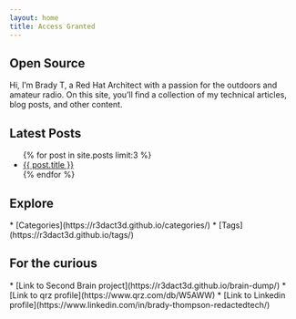 ```yaml
---
layout: home
title: Access Granted
---
```


Open Source
-----------

<MarginNote>
Hi, I’m Brady T, a Red Hat Architect with a passion for the outdoors and amateur radio. On this site, you’ll find a collection of my technical articles, blog posts, and other content.
</MarginNote>

Latest Posts
------------

<MarginNote>
<ul>
  {% for post in site.posts limit:3 %}
    <li>
      <a href="{{ post.url }}">{{ post.title }}</a>
    </li>
  {% endfor %}
</ul>
</MarginNote>

Explore
-------

<MarginNote>
* [Categories](https://r3dact3d.github.io/categories/)
* [Tags](https://r3dact3d.github.io/tags/)
</MarginNote>

For the curious
---------------

<MarginNote>
* [Link to Second Brain project](https://r3dact3d.github.io/brain-dump/)
* [Link to qrz profile](https://www.qrz.com/db/W5AWW)
* [Link to Linkedin profile](https://www.linkedin.com/in/brady-thompson-redactedtech/)
</MarginNote>
